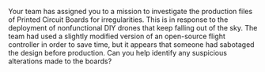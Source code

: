 Your team has assigned you to a mission to investigate the production files of Printed Circuit Boards for irregularities. This is in response to the deployment of nonfunctional DIY drones that keep falling out of the sky. The team had used a slightly modified version of an open-source flight controller in order to save time, but it appears that someone had sabotaged the design before production. Can you help identify any suspicious alterations made to the boards?
